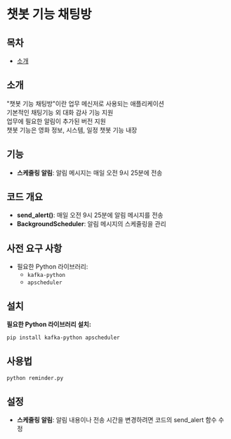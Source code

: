 # 챗봇 기능 채팅방

## 목차
- [소개](#소개)

## 소개
"챗봇 기능 채팅방"이란 업무 메신저로 사용되는 애플리케이션 \
기본적인 채팅기능 외 대화 감사 기능 지원 \
업무에 필요한 알림이 추가된 버전 지원 \
챗봇 기능은 영화 정보, 시스템, 일정 챗봇 기능 내장 

## 기능
- **스케줄링 알림**: 알림 메시지는 매일 오전 9시 25분에 전송
  
## 코드 개요
- **send_alert()**: 매일 오전 9시 25분에 알림 메시지를 전송
- **BackgroundScheduler**: 알림 메시지의 스케줄링을 관리
  
## 사전 요구 사항
- 필요한 Python 라이브러리:
  - `kafka-python`
  - `apscheduler`

## 설치
 **필요한 Python 라이브러리 설치:**

   ```bash
   pip install kafka-python apscheduler
   ```

## 사용법
   ```bash
   python reminder.py
   ```

## 설정

- **스케줄링 알림**: 알림 내용이나 전송 시간을 변경하려면 코드의 send_alert 함수 수정
